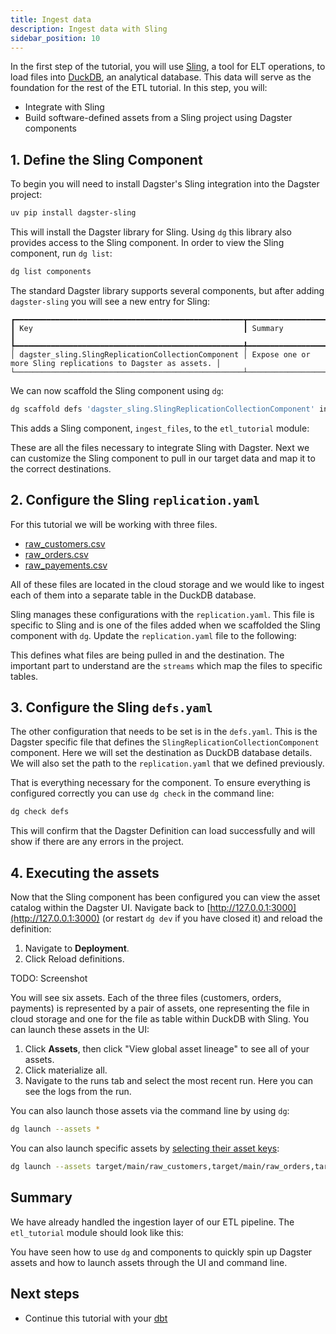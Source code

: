 ```yaml
---
title: Ingest data
description: Ingest data with Sling
sidebar_position: 10
---
```


In the first step of the tutorial, you will use [Sling](https://slingdata.io/), a tool for ELT operations, to load files into [DuckDB](https://duckdb.org/), an analytical database. This data will serve as the foundation for the rest of the ETL tutorial. In this step, you will:

- Integrate with Sling
- Build software-defined assets from a Sling project using Dagster components
   
## 1. Define the Sling Component

To begin you will need to install Dagster's Sling integration into the Dagster project:

```bash
uv pip install dagster-sling
```

This will install the Dagster library for Sling. Using `dg` this library also provides access to the Sling component. In order to view the Sling component, run `dg list`:

```bash
dg list components
```

The standard Dagster library supports several components, but after adding `dagster-sling` you will see a new entry for Sling:
```
┏━━━━━━━━━━━━━━━━━━━━━━━━━━━━━━━━━━━━━━━━━━━━━━━━━━━┳━━━━━━━━━━━━━━━━━━━━━━━━━━━━━━━━━━━━━━━━━━━━━━━━━━━━━━━━━━━━━┓
┃ Key                                               ┃ Summary                                                     ┃
┡━━━━━━━━━━━━━━━━━━━━━━━━━━━━━━━━━━━━━━━━━━━━━━━━━━━╇━━━━━━━━━━━━━━━━━━━━━━━━━━━━━━━━━━━━━━━━━━━━━━━━━━━━━━━━━━━━━┃
│ dagster_sling.SlingReplicationCollectionComponent │ Expose one or more Sling replications to Dagster as assets. │
└───────────────────────────────────────────────────┴─────────────────────────────────────────────────────────────┘
```

We can now scaffold the Sling component using `dg`:

```bash
dg scaffold defs 'dagster_sling.SlingReplicationCollectionComponent' ingest_files
```

This adds a Sling component, `ingest_files`, to the `etl_tutorial` module:

<CliInvocationExample path="docs_snippets/docs_snippets/guides/tutorials/etl_tutorial/tree/sling.txt" />

These are all the files necessary to integrate Sling with Dagster. Next we can customize the Sling component to pull in our target data and map it to the correct destinations.

## 2. Configure the Sling `replication.yaml`

For this tutorial we will be working with three files.

* [raw_customers.csv](https://raw.githubusercontent.com/dbt-labs/jaffle-shop-classic/refs/heads/main/seeds/raw_customers.csv)
* [raw_orders.csv](https://raw.githubusercontent.com/dbt-labs/jaffle-shop-classic/refs/heads/main/seeds/raw_orders.csv)
* [raw_payements.csv](https://raw.githubusercontent.com/dbt-labs/jaffle-shop-classic/refs/heads/main/seeds/raw_payments.csv)

All of these files are located in the cloud storage and we would like to ingest each of them into a separate table in the DuckDB database.

Sling manages these configurations with the `replication.yaml`. This file is specific to Sling and is one of the files added when we scaffolded the Sling component with `dg`. Update the `replication.yaml` file to the following:

<CodeExample
    path="docs_snippets/docs_snippets/guides/tutorials/etl_tutorial/src/etl_tutorial/defs/ingest_files/replication.yaml"
    language="yaml"
    title="src/etl_tutorial/defs/ingest_files/replication.yaml"
/>

This defines what files are being pulled in and the destination. The important part to understand are the `streams` which map the files to specific tables.

## 3. Configure the Sling `defs.yaml`

The other configuration that needs to be set is in the `defs.yaml`. This is the Dagster specific file that defines the `SlingReplicationCollectionComponent` component. Here we will set the destination as DuckDB database details. We will also set the path to the `replication.yaml` that we defined previously.

<CodeExample
    path="docs_snippets/docs_snippets/guides/tutorials/etl_tutorial/src/etl_tutorial/defs/ingest_files/defs.yaml"
    language="yaml"
    title="src/etl_tutorial/defs/ingest_files/defs.yaml"
/>

That is everything necessary for the component. To ensure everything is configured correctly you can use `dg check` in the command line:

```bash
dg check defs
```

This will confirm that the Dagster Definition can load successfully and will show if there are any errors in the project.

## 4. Executing the assets

Now that the Sling component has been configured you can view the asset catalog within the Dagster UI. Navigate back to [http://127.0.0.1:3000](http://127.0.0.1:3000) (or restart `dg dev` if you have closed it) and reload the definition:

1. Navigate to **Deployment**.
2. Click Reload definitions.

TODO: Screenshot

You will see six assets. Each of the three files (customers, orders, payments) is represented by a pair of assets, one representing the file in cloud storage and one for the file as table within DuckDB with Sling. You can launch these assets in the UI:

1. Click **Assets**, then click "View global asset lineage" to see all of your assets.
2. Click materialize all.
3. Navigate to the runs tab and select the most recent run. Here you can see the logs from the run.

You can also launch those assets via the command line by using `dg`:

```bash
dg launch --assets *
```

You can also launch specific assets by [selecting their asset keys](/guides/build/assets/asset-selection-syntax/):

```bash
dg launch --assets target/main/raw_customers,target/main/raw_orders,target/main/raw_payments
```

## Summary

We have already handled the ingestion layer of our ETL pipeline. The `etl_tutorial` module should look like this:

<CliInvocationExample path="docs_snippets/docs_snippets/guides/tutorials/etl_tutorial/tree/step-0.txt" />

You have seen how to use `dg` and components to quickly spin up Dagster assets and how to launch assets through the UI and command line.

## Next steps

- Continue this tutorial with your [dbt](/etl-pipeline-tutorial/create-dbt-component)
